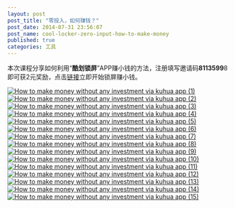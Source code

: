 ```yaml
---
layout: post
post_title: "零投入，如何赚钱？"
post_date: 2014-07-31 23:56:07
post_name: cool-locker-zero-input-how-to-make-money
published: true
categories: 工具
---
```


本次课程分享如何利用“**酷划锁屏**”APP赚小钱的方法，注册填写邀请码**8113599**8即可获2元奖励，点击[链接](http://www.coohua.com/share/index.html?src=81135998_kPkY5T/rSW7uWj23y4snJ9fZKkQ3YWT6mMMfZQ/ULRrCisc0jeCjNPx0GEsTs+W5)立即开始锁屏赚小钱。

[![How to make money without any investment via kuhua app (1)](http://7arnhx.com1.z0.glb.clouddn.com/wp-content/uploads/2014/07/How-to-make-money-without-any-investment-via-kuhua-app-1-600x337.jpg)](http://7arnhx.com1.z0.glb.clouddn.com/wp-content/uploads/2014/07/How-to-make-money-without-any-investment-via-kuhua-app-1.jpg) [![How to make money without any investment via kuhua app (2)](http://7arnhx.com1.z0.glb.clouddn.com/wp-content/uploads/2014/07/How-to-make-money-without-any-investment-via-kuhua-app-2-600x337.jpg)](http://7arnhx.com1.z0.glb.clouddn.com/wp-content/uploads/2014/07/How-to-make-money-without-any-investment-via-kuhua-app-2.jpg) [![How to make money without any investment via kuhua app (3)](http://7arnhx.com1.z0.glb.clouddn.com/wp-content/uploads/2014/07/How-to-make-money-without-any-investment-via-kuhua-app-3-600x337.jpg)](http://7arnhx.com1.z0.glb.clouddn.com/wp-content/uploads/2014/07/How-to-make-money-without-any-investment-via-kuhua-app-3.jpg) [![How to make money without any investment via kuhua app (4)](http://7arnhx.com1.z0.glb.clouddn.com/wp-content/uploads/2014/07/How-to-make-money-without-any-investment-via-kuhua-app-4-600x337.jpg)](http://7arnhx.com1.z0.glb.clouddn.com/wp-content/uploads/2014/07/How-to-make-money-without-any-investment-via-kuhua-app-4.jpg) [![How to make money without any investment via kuhua app (5)](http://7arnhx.com1.z0.glb.clouddn.com/wp-content/uploads/2014/07/How-to-make-money-without-any-investment-via-kuhua-app-5-600x337.jpg)](http://7arnhx.com1.z0.glb.clouddn.com/wp-content/uploads/2014/07/How-to-make-money-without-any-investment-via-kuhua-app-5.jpg) [![How to make money without any investment via kuhua app (6)](http://7arnhx.com1.z0.glb.clouddn.com/wp-content/uploads/2014/07/How-to-make-money-without-any-investment-via-kuhua-app-6-600x337.jpg)](http://7arnhx.com1.z0.glb.clouddn.com/wp-content/uploads/2014/07/How-to-make-money-without-any-investment-via-kuhua-app-6.jpg) [![How to make money without any investment via kuhua app (7)](http://7arnhx.com1.z0.glb.clouddn.com/wp-content/uploads/2014/07/How-to-make-money-without-any-investment-via-kuhua-app-7-600x337.jpg)](http://7arnhx.com1.z0.glb.clouddn.com/wp-content/uploads/2014/07/How-to-make-money-without-any-investment-via-kuhua-app-7.jpg) [![How to make money without any investment via kuhua app (8)](http://7arnhx.com1.z0.glb.clouddn.com/wp-content/uploads/2014/07/How-to-make-money-without-any-investment-via-kuhua-app-8-600x337.jpg)](http://7arnhx.com1.z0.glb.clouddn.com/wp-content/uploads/2014/07/How-to-make-money-without-any-investment-via-kuhua-app-8.jpg) [![How to make money without any investment via kuhua app (9)](http://7arnhx.com1.z0.glb.clouddn.com/wp-content/uploads/2014/07/How-to-make-money-without-any-investment-via-kuhua-app-9-600x337.jpg)](http://7arnhx.com1.z0.glb.clouddn.com/wp-content/uploads/2014/07/How-to-make-money-without-any-investment-via-kuhua-app-9.jpg) [![How to make money without any investment via kuhua app (10)](http://7arnhx.com1.z0.glb.clouddn.com/wp-content/uploads/2014/07/How-to-make-money-without-any-investment-via-kuhua-app-10-600x337.jpg)](http://7arnhx.com1.z0.glb.clouddn.com/wp-content/uploads/2014/07/How-to-make-money-without-any-investment-via-kuhua-app-10.jpg) [![How to make money without any investment via kuhua app (11)](http://7arnhx.com1.z0.glb.clouddn.com/wp-content/uploads/2014/07/How-to-make-money-without-any-investment-via-kuhua-app-11-600x337.jpg)](http://7arnhx.com1.z0.glb.clouddn.com/wp-content/uploads/2014/07/How-to-make-money-without-any-investment-via-kuhua-app-11.jpg) [![How to make money without any investment via kuhua app (12)](http://7arnhx.com1.z0.glb.clouddn.com/wp-content/uploads/2014/07/How-to-make-money-without-any-investment-via-kuhua-app-12-600x337.jpg)](http://7arnhx.com1.z0.glb.clouddn.com/wp-content/uploads/2014/07/How-to-make-money-without-any-investment-via-kuhua-app-12.jpg) [![How to make money without any investment via kuhua app (13)](http://7arnhx.com1.z0.glb.clouddn.com/wp-content/uploads/2014/07/How-to-make-money-without-any-investment-via-kuhua-app-13-600x337.jpg)](http://7arnhx.com1.z0.glb.clouddn.com/wp-content/uploads/2014/07/How-to-make-money-without-any-investment-via-kuhua-app-13.jpg) [![How to make money without any investment via kuhua app (14)](http://7arnhx.com1.z0.glb.clouddn.com/wp-content/uploads/2014/07/How-to-make-money-without-any-investment-via-kuhua-app-14-600x337.jpg)](http://7arnhx.com1.z0.glb.clouddn.com/wp-content/uploads/2014/07/How-to-make-money-without-any-investment-via-kuhua-app-14.jpg) [![How to make money without any investment via kuhua app (15)](http://7arnhx.com1.z0.glb.clouddn.com/wp-content/uploads/2014/07/How-to-make-money-without-any-investment-via-kuhua-app-15-600x337.jpg)](http://7arnhx.com1.z0.glb.clouddn.com/wp-content/uploads/2014/07/How-to-make-money-without-any-investment-via-kuhua-app-15.jpg)